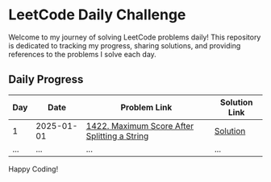 # LeetCode Daily Challenge

Welcome to my journey of solving LeetCode problems daily! This repository is dedicated to tracking my progress, sharing solutions, and providing references to the problems I solve each day.

## Daily Progress

| Day | Date       | Problem Link                                                                                                                      | Solution Link                       |
| --- | ---------- | --------------------------------------------------------------------------------------------------------------------------------- | ----------------------------------- |
| 1   | 2025-01-01 | [1422. Maximum Score After Splitting a String](https://leetcode.com/problems/maximum-score-after-splitting-a-string/description/) | [Solution](./jan-2024/day1/day1.md) |
| ... | ...        | ...                                                                                                                               | ...                                 |

Happy Coding!
